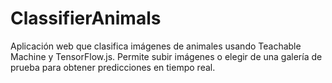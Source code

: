 # ClassifierAnimals
Aplicación web que clasifica imágenes de animales usando Teachable Machine y TensorFlow.js. Permite subir imágenes o elegir de una galería de prueba para obtener predicciones en tiempo real.
